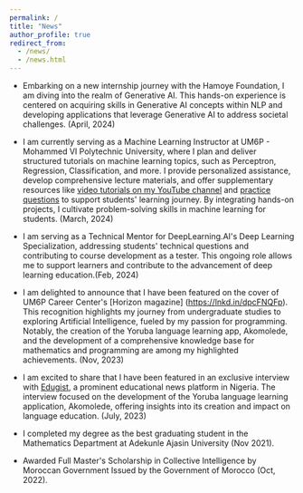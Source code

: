 ```yaml
---
permalink: /
title: "News"
author_profile: true
redirect_from: 
  - /news/
  - /news.html
---
```



- Embarking on a new internship journey with the Hamoye Foundation, I am diving into the realm of Generative AI. This hands-on experience is centered on acquiring skills in Generative AI concepts within NLP and developing applications that leverage Generative AI to address societal challenges. (April, 2024)

- I am currently serving as a Machine Learning Instructor at UM6P - Mohammed VI Polytechnic University, where I plan and deliver structured tutorials on machine learning topics, such as Perceptron, Regression, Classification, and more. I provide personalized assistance, develop comprehensive lecture materials, and offer supplementary resources like [video tutorials on my YouTube channel](www.youtube.com/aljebraschool) and [practice questions](www.gitube.com/aljebraschool) to support students' learning journey. By integrating hands-on projects, I cultivate problem-solving skills in machine learning for students. (March, 2024)

- I am serving as a Technical Mentor for DeepLearning.AI's Deep Learning Specialization, addressing students' technical questions and contributing to course development as a tester. This ongoing role allows me to support learners and contribute to the advancement of deep learning education.(Feb, 2024)

- I am delighted to announce that I have been featured on the cover of UM6P Career Center's [Horizon magazine] (https://lnkd.in/dpcFNQFp). This recognition highlights my journey from undergraduate studies to exploring Artificial Intelligence, fueled by my passion for programming. Notably, the creation of the Yoruba language learning app, Akomolede, and the development of a comprehensive knowledge base for mathematics and programming are among my highlighted achievements. (Nov, 2023)

- I am excited to share that I have been featured in an exclusive interview with [Edugist](https://edugist.org/i-have-always-had-a-deep-interest-in-creating-tools-ibidunni/), a prominent educational news platform in Nigeria. The interview focused on the development of the Yoruba language learning application, Akomolede, offering insights into its creation and impact on language education. (July, 2023)

- I completed my degree as the best graduating student in the Mathematics Department at Adekunle Ajasin University (Nov 2021).


- Awarded Full Master's Scholarship in Collective Intelligence by Moroccan Government Issued by the Government of Morocco (Oct, 2022).


<!-- ---
title: "News"
collection: news
permalink: /news/my_stories.md
--- -->
